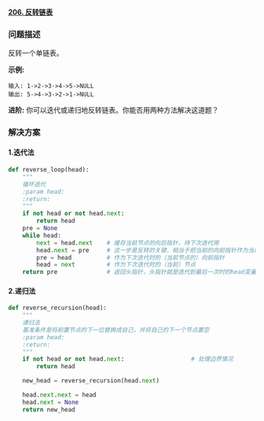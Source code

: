 #### [206. 反转链表](https://leetcode-cn.com/problems/reverse-linked-list/)

### 问题描述

反转一个单链表。

**示例:**

```
输入: 1->2->3->4->5->NULL
输出: 5->4->3->2->1->NULL
```

**进阶:**
你可以迭代或递归地反转链表。你能否用两种方法解决这道题？

### 解决方案

#### 1.迭代法

``````python
def reverse_loop(head):
    """
    循坏迭代
    :param head:
    :return:
    """
    if not head or not head.next:
        return head
    pre = None
    while head:
        next = head.next  	# 缓存当前节点的向后指针，待下次迭代用
        head.next = pre  	# 这一步是反转的关键，相当于把当前的向前指针作为当前节点的向后指针
        pre = head  		# 作为下次迭代时的（当前节点的）向前指针
        head = next  		# 作为下次迭代时的（当前）节点
    return pre  			# 返回头指针，头指针就是迭代到最后一次时的head变量（赋值给了pre）
``````

#### 2.递归法

``````python
def reverse_recursion(head):
    """
    递归法
    基准条件是将前置节点的下一位替换成自己，并将自己的下一个节点置空
    :param head:
    :return:
    """
    if not head or not head.next:                   # 处理边界情况
        return head

    new_head = reverse_recursion(head.next)

    head.next.next = head
    head.next = None
    return new_head
``````

